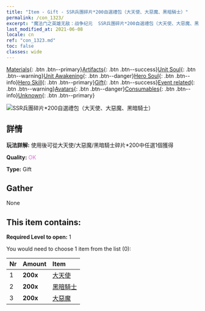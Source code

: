 ```yaml
---
title: "Item - Gift - SSR兵團碎片*200自選禮包（大天使、大惡魔、黑暗騎士）"
permalink: /con_1323/
excerpt: "魔法门之英雄无敌：战争纪元  SSR兵團碎片*200自選禮包（大天使、大惡魔、黑暗騎士）"
last_modified_at: 2021-06-08
locale: cn
ref: "con_1323.md"
toc: false
classes: wide
---
```

 [Materials](/ItemsCN/){: .btn .btn--primary}[Artifacts](/ItemsCN/Artifacts/){: .btn .btn--success}[Unit Soul](/ItemsCN/UnitSoul/){: .btn .btn--warning}[Unit Awakening](/ItemsCN/UnitAwakening/){: .btn .btn--danger}[Hero Soul](/ItemsCN/HeroSoul/){: .btn .btn--info}[Hero Skill](/ItemsCN/HeroSkill/){: .btn .btn--primary}[Gift](/ItemsCN/Gift/){: .btn .btn--success}[Event related](/ItemsCN/Events/){: .btn .btn--warning}[Avatars](/ItemsCN/Avatars/){: .btn .btn--danger}[Consumables](/ItemsCN/Consumables/){: .btn .btn--info}[Unknown](/ItemsCN/Unknown/){: .btn .btn--primary}

 ![SSR兵團碎片*200自選禮包（大天使、大惡魔、黑暗騎士）](/images/t/i_907374.png)

## 詳情
 **玩法詳解:** 使用後可從大天使/大惡魔/黑暗騎士碎片*200中任選1個獲得

 **Quality:** <span style="color: #DA70D6">OK</span>

 **Type:** Gift

## Gather

  None

## This item contains:

 **Required Level to open:** 1

 You would need to choose 1 item from the list (0):

  | Nr | Amount |     Item    |
  |:---|:-------|:------------|
  | 1 |  **200x** | [大天使](/cn/Items/unt_196/) |  | 
  | 2 |  **200x** | [黑暗騎士](/cn/Items/unt_213/) |  | 
  | 3 |  **200x** | [大惡魔](/cn/Items/unt_232/) |  | 
